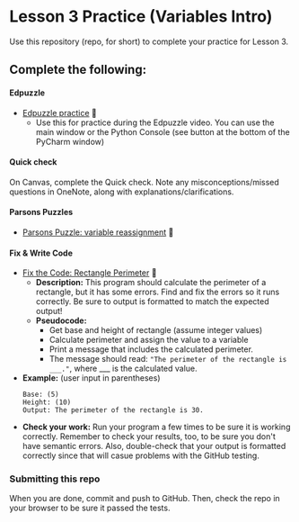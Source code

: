 # Lesson 3 Practice (Variables Intro)

Use this repository (repo, for short) to complete your practice for Lesson 3.

## Complete the following:
#### Edpuzzle
* [Edpuzzle practice](src/edpuzzle_practice.py) 🥉
  * Use this for practice during the Edpuzzle video. You can use the main window or the Python Console (see button at the bottom of the PyCharm window)

#### Quick check
On Canvas, complete the Quick check. Note any misconceptions/missed questions in OneNote, along with explanations/clarifications.

#### Parsons Puzzles  
* [Parsons Puzzle: variable reassignment](https://athenian-computer-science.github.io/hosting-parsons-on-github-template/parsons/variable-reassignment.html) 🥉

#### Fix & Write Code  
* [Fix the Code: Rectangle Perimeter](src/rectangle_perimeter.py) 🥉
  * **Description:** This program should calculate the perimeter of a rectangle, but it has some errors. Find and fix the errors so it runs correctly. Be sure to output is formatted to match the expected output! 
  * **Pseudocode:** 
    * Get base and height of rectangle (assume integer values)
    * Calculate perimeter and assign the value to a variable
    * Print a message that includes the calculated perimeter.
    * The message should read: `"The perimeter of the rectangle is ___."`, where ___ is the calculated value.
* **Example:** (user input in parentheses)
  ```buildoutcfg
  Base: (5)
  Height: (10)
  Output: The perimeter of the rectangle is 30.
  ```
* **Check your work:**
Run your program a few times to be sure it is working correctly. Remember to check your results, too, to be sure you don't have semantic errors. Also, double-check that your output is formatted correctly since that will casue problems with the GitHub testing. 

### Submitting this repo
When you are done, commit and push to GitHub. Then, check the repo in your browser to be sure it passed the tests.
